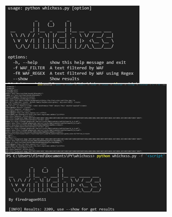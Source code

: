 ![image](screenshots/help.png)
![image](screenshots/example0.png)
![image](screenshots/example1.png)
